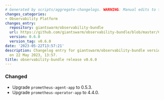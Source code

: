 ```yaml
---
# Generated by scripts/aggregate-changelogs. WARNING: Manual edits to this files will be overwritten.
changes_categories:
- Observability Platform
changes_entry:
  repository: giantswarm/observability-bundle
  url: https://github.com/giantswarm/observability-bundle/blob/master/CHANGELOG.md#060---2023-05-22
  version: 0.6.0
  version_tag: v0.6.0
date: '2023-05-22T13:57:21'
description: Changelog entry for giantswarm/observability-bundle version 0.6.0, published
  on 22 May 2023, 13:57.
title: observability-bundle release v0.6.0
---
```


### Changed
- Upgrade `prometheus-agent-app` to 0.5.3.
- Upgrade `prometheus-operator-app` to 4.4.0.
